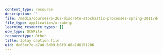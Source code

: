 ```yaml
---
content_type: resource
description: ''
file: /media/courses/6-262-discrete-stochastic-processes-spring-2011/dc63ec7ea74d5d09b6f908a1d8151286_K-iHODiS0-8.vtt
file_type: application/x-subrip
learning_resource_types: []
ocw_type: OCWFile
resourcetype: Other
title: 3play caption file
uid: dc63ec7e-a74d-5d09-b6f9-08a1d8151286
---
```

